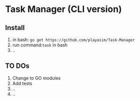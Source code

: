 # Task Manager (CLI version)

## Install 
1. in bash: `go get https://github.com/playasim/Task-Manager`
2. run command:`task` in bash 
3. ..

## TO DOs
1. Change to GO modules
2. Add tests
3. ..
4. ..